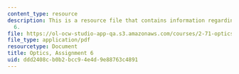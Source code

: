 ```yaml
---
content_type: resource
description: This is a resource file that contains information regarding optics, assignment
  6.
file: https://ol-ocw-studio-app-qa.s3.amazonaws.com/courses/2-71-optics-spring-2014/ddd2408cb0b2bcc94e4d9e88763c4891_MIT2_71S14_HW_6.pdf
file_type: application/pdf
resourcetype: Document
title: Optics, Assignment 6
uid: ddd2408c-b0b2-bcc9-4e4d-9e88763c4891
---
```

